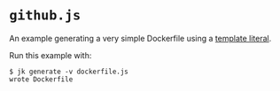 # `github.js`

An example generating a very simple Dockerfile using a [template
literal][js-template-literal].

[js-template-literal]: https://developer.mozilla.org/en-US/docs/Web/JavaScript/Reference/Template_literals

Run this example with:

```console
$ jk generate -v dockerfile.js
wrote Dockerfile
```
